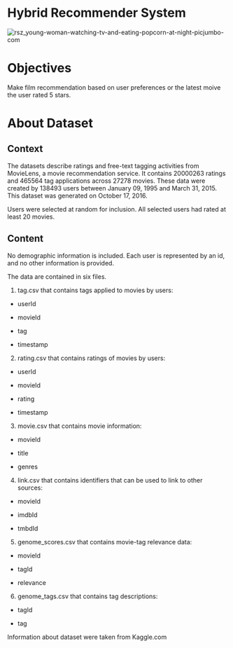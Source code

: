 # Hybrid Recommender System

![rsz_young-woman-watching-tv-and-eating-popcorn-at-night-picjumbo-com](https://user-images.githubusercontent.com/110662602/189825170-f43f8c90-1594-47f0-b996-7acd668c4a53.jpg)



# Objectives 
Make film recommendation based on user preferences or the latest moive the user rated 5 stars. 



# About Dataset
## Context
The datasets describe ratings and free-text tagging activities from MovieLens, a movie recommendation service. It contains 20000263 ratings and 465564 tag applications across 27278 movies. These data were created by 138493 users between January 09, 1995 and March 31, 2015. This dataset was generated on October 17, 2016.

Users were selected at random for inclusion. All selected users had rated at least 20 movies.

## Content
No demographic information is included. Each user is represented by an id, and no other information is provided.

The data are contained in six files.

1. tag.csv that contains tags applied to movies by users:

  * userId

  * movieId

  * tag

  * timestamp

2. rating.csv that contains ratings of movies by users:

  * userId

  * movieId

  * rating

  * timestamp

3. movie.csv that contains movie information:

  * movieId

  * title

  * genres

4. link.csv that contains identifiers that can be used to link to other sources:

  * movieId

  * imdbId

  * tmbdId

5. genome_scores.csv that contains movie-tag relevance data:

  * movieId

  * tagId

  * relevance

6. genome_tags.csv that contains tag descriptions:

  * tagId

  * tag





Information about dataset were taken from Kaggle.com
